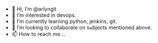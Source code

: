 - 👋 Hi, I’m @arlyngit
- 👀 I’m interested in devops.
- 🌱 I’m currently learning python, jenkins, git.
- 💞️ I’m looking to collaborate on subjects mentioned above.
- 📫 How to reach me ...

<!---
arlyngit/arlyngit is a ✨ special ✨ repository because its `README.md` (this file) appears on your GitHub profile.
You can click the Preview link to take a look at your changes.
--->
